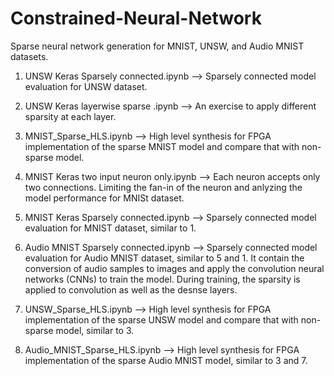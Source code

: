 # Constrained-Neural-Network

Sparse neural network generation for MNIST, UNSW, and Audio MNIST datasets.

  1. UNSW Keras Sparsely connected.ipynb --> Sparsely connected model evaluation for UNSW dataset.
  
  2. UNSW Keras layerwise sparse .ipynb  --> An exercise to apply different sparsity at each layer.
  
  3. MNIST_Sparse_HLS.ipynb --> High level synthesis for FPGA implementation of the sparse MNIST model and compare that with non-sparse model.
  
  4. MNIST Keras two input neuron only.ipynb --> Each neuron accepts only two connections. Limiting the fan-in of the neuron and anlyzing the model performance for MNISt dataset.
  
  5. MNIST Keras Sparsely connected.ipynb --> Sparsely connected model evaluation for MNIST dataset, similar to 1.
  
  6. Audio MNIST Sparsely connected.ipynb --> Sparsely connected model evaluation for Audio MNIST dataset, similar to 5 and 1. It contain the conversion of audio samples to images and apply the convolution neural networks (CNNs) to train the model. During training, the sparsity is applied to convolution as well as the desnse layers.
  
  7. UNSW_Sparse_HLS.ipynb --> High level synthesis for FPGA implementation of the sparse UNSW model and compare that with non-sparse model, similar to 3.
  
  8. Audio_MNIST_Sparse_HLS.ipynb --> High level synthesis for FPGA implementation of the sparse Audio MNIST model, similar to 3 and 7.
  
